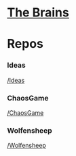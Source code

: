 # [The Brains](https://github.com/The-Brains)

# Repos

### Ideas

[/Ideas](/Repo_Ideas)

### ChaosGame

[/ChaosGame](/Repo_ChaosGame)

### Wolfensheep

[/Wolfensheep](/Repo_Wolfensheep)
